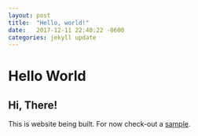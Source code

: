 ```yaml
---
layout: post
title:  "Hello, world!"
date:   2017-12-11 22:40:22 -0600
categories: jekyll update
---
```


# Hello World 

## Hi, There!
  This is website being built. For now check-out a [sample](/sample/).


